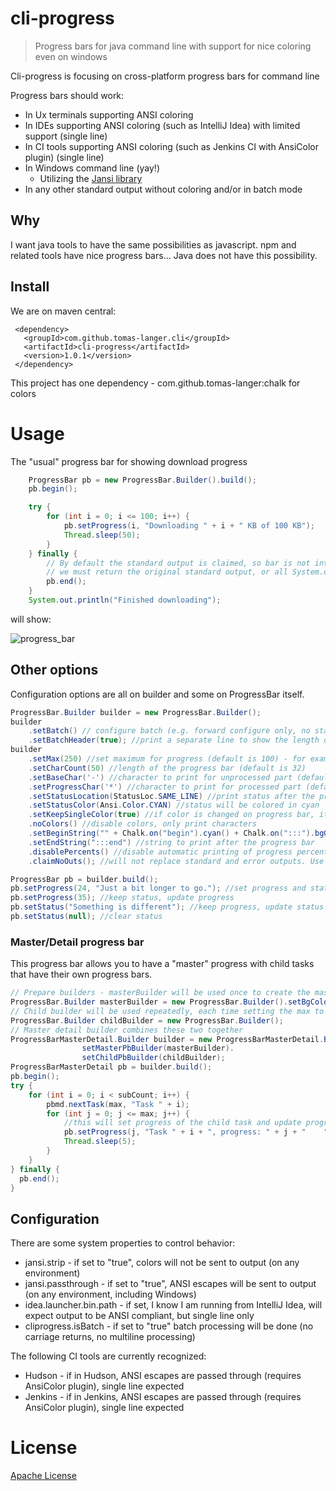 # cli-progress
> Progress bars for java command line with support for nice coloring even on windows

Cli-progress is focusing on cross-platform progress bars for command line

Progress bars should work:
* In Ux terminals supporting ANSI coloring
* In IDEs supporting ANSI coloring (such as IntelliJ Idea) with limited support (single line)
* In CI tools supporting ANSI coloring (such as Jenkins CI with AnsiColor plugin) (single line)
* In Windows command line (yay!)
    * Utilizing the [Jansi library](https://github.com/fusesource/jansi)
* In any other standard output without coloring and/or in batch mode

## Why
I want java tools to have the same possibilities as javascript.
npm and related tools have nice progress bars...
Java does not have this possibility.

## Install
We are on maven central:

     <dependency>
       <groupId>com.github.tomas-langer.cli</groupId>
       <artifactId>cli-progress</artifactId>
       <version>1.0.1</version>
     </dependency>

This project has one dependency - com.github.tomas-langer:chalk for colors

# Usage
The "usual" progress bar for showing download progress

```java
    ProgressBar pb = new ProgressBar.Builder().build();
    pb.begin();

    try {
        for (int i = 0; i <= 100; i++) {
            pb.setProgress(i, "Downloading " + i + " KB of 100 KB");
            Thread.sleep(50);
        }
    } finally {
        // By default the standard output is claimed, so bar is not interrupted by other processes printing
        // we must return the original standard output, or all System.out.* will fail afterwords
        pb.end();
    }
    System.out.println("Finished downloading");
```

will show:

![progress_bar](https://cloud.githubusercontent.com/assets/13766491/11954075/b27b1924-a8a5-11e5-8da2-aa136c0ea9d3.gif)

## Other options
Configuration options are all on builder and some on ProgressBar itself.

```java
ProgressBar.Builder builder = new ProgressBar.Builder();
builder
    .setBatch() // configure batch (e.g. forward configure only, no status)
    .setBatchHeader(true); //print a separate line to show the length of bar
builder
    .setMax(250) //set maximum for progress (default is 100) - for example set the size of a file to download
    .setCharCount(50) //length of the progress bar (default is 32)
    .setBaseChar('-') //character to print for unprocessed part (default is underline '_')
    .setProgressChar('*') //character to print for processed part (default is space, colored with background color)
    .setStatusLocation(StatusLoc.SAME_LINE) //print status after the progress bar (default is on separate line before)
    .setStatusColor(Ansi.Color.CYAN) //status will be colored in cyan
    .setKeepSingleColor(true) //if color is changed on progress bar, it will change the whole bar (default changes only from the progress location at time of change)
    .noColors() //disable colors, only print characters
    .setBeginString("" + Chalk.on("begin").cyan() + Chalk.on(":::").bgGreen().white()) //string to print before the progress bar, colored example
    .setEndString(":::end") //string to print after the progress bar
    .disablePercents() //disable automatic printing of progress percentage
    .claimNoOuts(); //will not replace standard and error outputs. Use in case you are quite certain nobody will debug messages to standard output during processing

ProgressBar pb = builder.build();
pb.setProgress(24, "Just a bit longer to go."); //set progress and status
pb.setProgress(35); //keep status, update progress
pb.setStatus("Something is different"); //keep progress, update status
pb.setStatus(null); //clear status
```
### Master/Detail progress bar
This progress bar allows you to have a "master" progress with child tasks that have their own progress bars.

```java
// Prepare builders - masterBuilder will be used once to create the master progress bar
ProgressBar.Builder masterBuilder = new ProgressBar.Builder().setBgColor(Ansi.BgColor.RED).setMax(overallMax);
// Child builder will be used repeatedly, each time setting the max to max of the next task
ProgressBar.Builder childBuilder = new ProgressBar.Builder();
// Master detail builder combines these two together
ProgressBarMasterDetail.Builder builder = new ProgressBarMasterDetail.Builder().
                setMasterPbBuilder(masterBuilder).
                setChildPbBuilder(childBuilder);
ProgressBarMasterDetail pb = builder.build();
pb.begin();
try {
    for (int i = 0; i < subCount; i++) {
        pbmd.nextTask(max, "Task " + i);
        for (int j = 0; j <= max; j++) {
            //this will set progress of the child task and update progress of the master progress bar
            pb.setProgress(j, "Task " + i + ", progress: " + j + "    ");
            Thread.sleep(5);
        }
    }
} finally {
  pb.end();
}
```
## Configuration
There are some system properties to control behavior:
* jansi.strip - if set to "true", colors will not be sent to output (on any environment)
* jansi.passthrough - if set to "true", ANSI escapes will be sent to output (on any environment, including Windows)
* idea.launcher.bin.path - if set, I know I am running from IntelliJ Idea, will expect output to be ANSI compliant, but single line only
* cliprogress.isBatch - if set to "true" batch processing will be done (no carriage returns, no multiline processing)

The following CI tools are currently recognized:
* Hudson - if in Hudson, ANSI escapes are passed through (requires AnsiColor plugin), single line expected
* Jenkins - if in Jenkins, ANSI escapes are passed through (requires AnsiColor plugin), single line expected



# License

[Apache License](http://www.apache.org/licenses/)